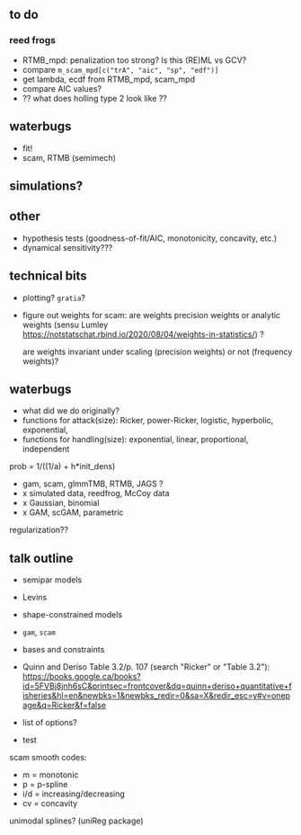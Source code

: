 ## to do

### reed frogs

* RTMB_mpd: penalization too strong? Is this (RE)ML vs GCV?
 * compare `m_scam_mpd[c("trA", "aic", "sp", "edf")]`
* get lambda, ecdf from RTMB_mpd, scam_mpd
* compare AIC values?
* ?? what does holling type 2 look like ??


## waterbugs

* fit!
* scam, RTMB (semimech)

## simulations?

## other

* hypothesis tests (goodness-of-fit/AIC, monotonicity, concavity, etc.)
* dynamical sensitivity???

## technical bits

* plotting? `gratia`?
* figure out weights for scam: are weights precision weights or analytic weights (sensu Lumley https://notstatschat.rbind.io/2020/08/04/weights-in-statistics/) ?

  are weights invariant under scaling (precision weights) or not (frequency weights)?

## waterbugs

* what did we do originally?
* functions for attack(size): Ricker, power-Ricker, logistic, hyperbolic, exponential,
* functions for handling(size): exponential, linear, proportional, independent

prob = 1/((1/a) + h*init_dens)

* gam, scam, glmmTMB, RTMB, JAGS ?
*  x simulated data, reedfrog, McCoy data
*  x Gaussian, binomial
*  x GAM, scGAM, parametric

regularization??

## talk outline

* semipar models
* Levins
* shape-constrained models
* `gam`, `scam`
* bases and constraints

* Quinn and Deriso Table 3.2/p. 107 (search "Ricker" or "Table 3.2"):
https://books.google.ca/books?id=5FVBj8jnh6sC&printsec=frontcover&dq=quinn+deriso+quantitative+fisheries&hl=en&newbks=1&newbks_redir=0&sa=X&redir_esc=y#v=onepage&q=Ricker&f=false

* list of options?
* test 

scam smooth codes:
*  m = monotonic
*  p = p-spline
*  i/d = increasing/decreasing
*  cv = concavity

unimodal splines? (uniReg package)

